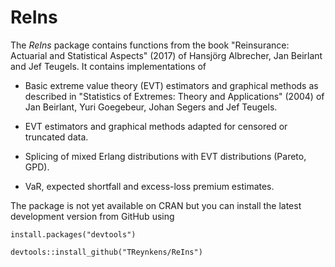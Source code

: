 <!-- README.md is generated from README.Rmd. Please edit that file -->
ReIns
=====

The *ReIns* package contains functions from the book "Reinsurance: Actuarial and Statistical Aspects" (2017) of Hansjörg Albrecher, Jan Beirlant and Jef Teugels. It contains implementations of

-   Basic extreme value theory (EVT) estimators and graphical methods as described in "Statistics of Extremes: Theory and Applications" (2004) of Jan Beirlant, Yuri Goegebeur, Johan Segers and Jef Teugels.

-   EVT estimators and graphical methods adapted for censored or truncated data.

-   Splicing of mixed Erlang distributions with EVT distributions (Pareto, GPD).

-   VaR, expected shortfall and excess-loss premium estimates.

The package is not yet available on CRAN but you can install the latest development version from GitHub using

    install.packages("devtools")

    devtools::install_github("TReynkens/ReIns")
